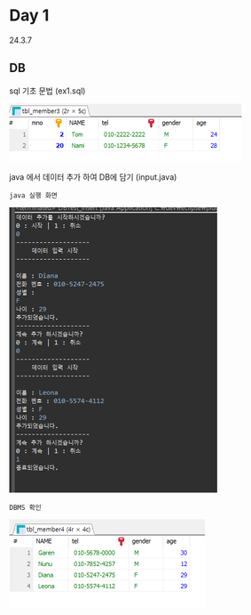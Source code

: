 # Day 1
24.3.7

## DB

sql 기초 문법 (ex1.sql)

![이미지](./img/ex.PNG)

java 에서 데이터 추가 하여 DB에 담기 (input.java)

    java 실행 화면
![이미지](./img/input.PNG)

    DBMS 확인

![이미지](./img/result.PNG)
